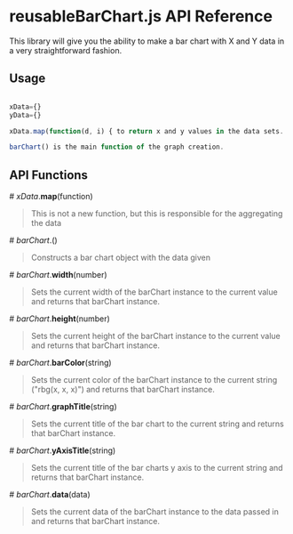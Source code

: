 # reusableBarChart.js API Reference

This library will give you the ability to make a bar chart with X and Y data in a very straightforward fashion.

## Usage

```javascript

xData={}
yData={}

xData.map(function(d, i) { to return x and y values in the data sets. 

barChart() is the main function of the graph creation.


```

## API Functions


\# *xData*.**map**(function)

> This is not a new function, but this is responsible for the aggregating the data 

\# *barChart*.()
> Constructs a bar chart object with the data given

\# *barChart*.**width**(number)
> Sets the current width of the barChart instance to the current value and returns that barChart instance.

\# *barChart*.**height**(number)
> Sets the current height of the barChart instance to the current value and returns that barChart instance.

\# *barChart*.**barColor**(string)
> Sets the current color of the barChart instance to the current string ("rbg(x, x, x)") and returns that barChart instance.

\# *barChart*.**graphTitle**(string)
> Sets the current title of the bar chart to the current string and returns that barChart instance. 

\# *barChart*.**yAxisTitle**(string)
> Sets the current title of the bar charts y axis to the current string and returns that barChart instance. 

\# *barChart*.**data**(data)
> Sets the current data of the barChart instance to the data passed in and returns that barChart instance.